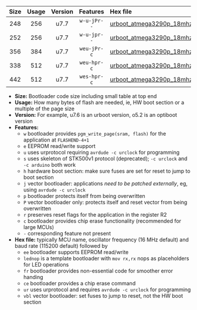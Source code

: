 |Size|Usage|Version|Features|Hex file|
|:-:|:-:|:-:|:-:|:--|
|248|256|u7.7|`w-u-jPr--`|[urboot_atmega3290p_18mhz432_9600bps_lednop_ur_vbl.hex](https://raw.githubusercontent.com/stefanrueger/urboot.hex/main/mcus/atmega3290p/fcpu_18mhz432/9600_bps/urboot_atmega3290p_18mhz432_9600bps_lednop_ur_vbl.hex)|
|252|256|u7.7|`w-u-jpr--`|[urboot_atmega3290p_18mhz432_9600bps_lednop_fr_ur_vbl.hex](https://raw.githubusercontent.com/stefanrueger/urboot.hex/main/mcus/atmega3290p/fcpu_18mhz432/9600_bps/urboot_atmega3290p_18mhz432_9600bps_lednop_fr_ur_vbl.hex)|
|356|384|u7.7|`weu-jPr-c`|[urboot_atmega3290p_18mhz432_9600bps_ee_lednop_fr_ce_ur_vbl.hex](https://raw.githubusercontent.com/stefanrueger/urboot.hex/main/mcus/atmega3290p/fcpu_18mhz432/9600_bps/urboot_atmega3290p_18mhz432_9600bps_ee_lednop_fr_ce_ur_vbl.hex)|
|338|512|u7.7|`weu-hpr-c`|[urboot_atmega3290p_18mhz432_9600bps_ee_lednop_fr_ce_ur.hex](https://raw.githubusercontent.com/stefanrueger/urboot.hex/main/mcus/atmega3290p/fcpu_18mhz432/9600_bps/urboot_atmega3290p_18mhz432_9600bps_ee_lednop_fr_ce_ur.hex)|
|442|512|u7.7|`wes-hpr-c`|[urboot_atmega3290p_18mhz432_9600bps_ee_lednop_fr_ce.hex](https://raw.githubusercontent.com/stefanrueger/urboot.hex/main/mcus/atmega3290p/fcpu_18mhz432/9600_bps/urboot_atmega3290p_18mhz432_9600bps_ee_lednop_fr_ce.hex)|

- **Size:** Bootloader code size including small table at top end
- **Usage:** How many bytes of flash are needed, ie, HW boot section or a multiple of the page size
- **Version:** For example, u7.6 is an urboot version, o5.2 is an optiboot version
- **Features:**
  + `w` bootloader provides `pgm_write_page(sram, flash)` for the application at `FLASHEND-4+1`
  + `e` EEPROM read/write support
  + `u` uses urprotocol requiring `avrdude -c urclock` for programming
  + `s` uses skeleton of STK500v1 protocol (deprecated); `-c urclock` and `-c arduino` both work
  + `h` hardware boot section: make sure fuses are set for reset to jump to boot section
  + `j` vector bootloader: applications *need to be patched externally*, eg, using `avrdude -c urclock`
  + `p` bootloader protects itself from being overwritten
  + `P` vector bootloader only: protects itself and reset vector from being overwritten
  + `r` preserves reset flags for the application in the register R2
  + `c` bootloader provides chip erase functionality (recommended for large MCUs)
  + `-` corresponding feature not present
- **Hex file:** typically MCU name, oscillator frequency (16 MHz default) and baud rate (115200 default) followed by
  + `ee` bootloader supports EEPROM read/write
  + `lednop` is a template bootloader with `mov rx,rx` nops as placeholders for LED operations
  + `fr` bootloader provides non-essential code for smoother error handing
  + `ce` bootloader provides a chip erase command
  + `ur` uses urprotocol and requires `avrdude -c urclock` for programming
  + `vbl` vector bootloader: set fuses to jump to reset, not the HW boot section
